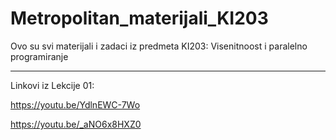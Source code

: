 # Metropolitan_materijali_KI203
Ovo su svi materijali i zadaci iz predmeta KI203: Visenitnoost i paralelno programiranje


****************************************************************************************
Linkovi iz Lekcije 01:

https://youtu.be/YdlnEWC-7Wo

https://youtu.be/_aNO6x8HXZ0
